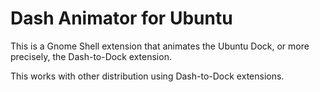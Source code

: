 # Dash Animator for Ubuntu

This is a Gnome Shell extension that animates the Ubuntu Dock, or more precisely, the Dash-to-Dock extension.

This works with other distribution using Dash-to-Dock extensions.
